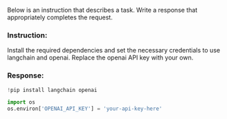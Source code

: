 Below is an instruction that describes a task. Write a response that appropriately completes the request.

### Instruction:
Install the required dependencies and set the necessary credentials to use langchain and openai. Replace the openai API key with your own.

### Response:
```python
!pip install langchain openai 

import os
os.environ['OPENAI_API_KEY'] = 'your-api-key-here'
```